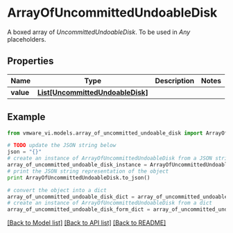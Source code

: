# ArrayOfUncommittedUndoableDisk

A boxed array of *UncommittedUndoableDisk*. To be used in *Any* placeholders. 

## Properties
Name | Type | Description | Notes
------------ | ------------- | ------------- | -------------
**value** | [**List[UncommittedUndoableDisk]**](UncommittedUndoableDisk.md) |  | 

## Example

```python
from vmware_vi.models.array_of_uncommitted_undoable_disk import ArrayOfUncommittedUndoableDisk

# TODO update the JSON string below
json = "{}"
# create an instance of ArrayOfUncommittedUndoableDisk from a JSON string
array_of_uncommitted_undoable_disk_instance = ArrayOfUncommittedUndoableDisk.from_json(json)
# print the JSON string representation of the object
print ArrayOfUncommittedUndoableDisk.to_json()

# convert the object into a dict
array_of_uncommitted_undoable_disk_dict = array_of_uncommitted_undoable_disk_instance.to_dict()
# create an instance of ArrayOfUncommittedUndoableDisk from a dict
array_of_uncommitted_undoable_disk_form_dict = array_of_uncommitted_undoable_disk.from_dict(array_of_uncommitted_undoable_disk_dict)
```
[[Back to Model list]](../README.md#documentation-for-models) [[Back to API list]](../README.md#documentation-for-api-endpoints) [[Back to README]](../README.md)


